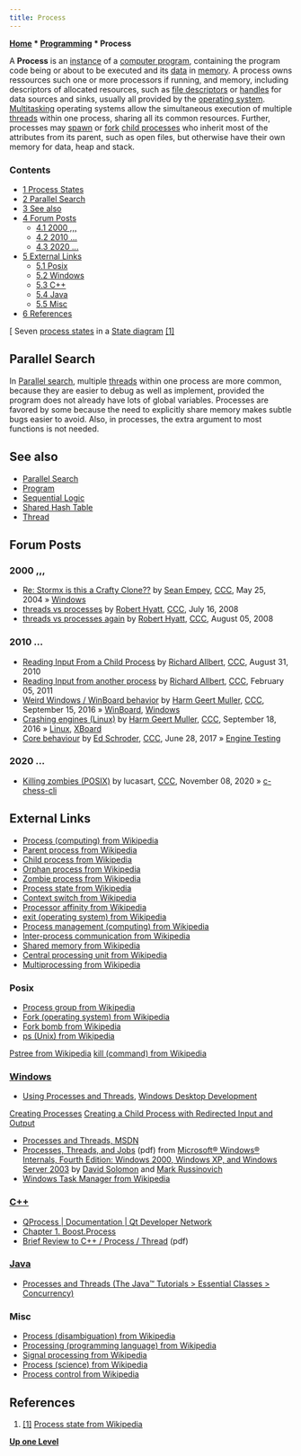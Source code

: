 ```yaml
---
title: Process
---
```

**[Home](Home "Home") \* [Programming](Programming "Programming") \* Process**


A **Process** is an [instance](https://en.wikipedia.org/wiki/Object_%28computer_science%29) of a [computer program](index.php?title=Program&action=edit&redlink=1 "Program (page does not exist)"), containing the program code being or about to be executed and its [data](Data "Data") in [memory](Memory "Memory"). A process owns ressources such one or more processors if running, and memory, including descriptors of allocated resources, such as [file descriptors](https://en.wikipedia.org/wiki/File_descriptor) or [handles](https://en.wikipedia.org/wiki/Handle_%28computing%29) for data sources and sinks, usually all provided by the [operating system](https://en.wikipedia.org/wiki/Operating_system). [Multitasking](https://en.wikipedia.org/wiki/Computer_multitasking) operating systems allow the simultaneous execution of multiple [threads](Thread "Thread") within one process, sharing all its common resources. Further, processes may [spawn](https://en.wikipedia.org/wiki/Spawn_%28computing%29) or [fork](https://en.wikipedia.org/wiki/Fork_%28operating_system%29) [child processes](https://en.wikipedia.org/wiki/Child_process) who inherit most of the attributes from its parent, such as open files, but otherwise have their own memory for data, heap and stack. 



### Contents


* [1 Process States](#process-states)
* [2 Parallel Search](#parallel-search)
* [3 See also](#see-also)
* [4 Forum Posts](#forum-posts)
	+ [4.1 2000 ,,,](#2000-.2c.2c.2c)
	+ [4.2 2010 ...](#2010-...)
	+ [4.3 2020 ...](#2020-...)
* [5 External Links](#external-links)
	+ [5.1 Posix](#posix)
	+ [5.2 Windows](#windows)
	+ [5.3 C++](#c.2b.2b)
	+ [5.4 Java](#java)
	+ [5.5 Misc](#misc)
* [6 References](#references)






[
Seven [process states](https://en.wikipedia.org/wiki/Process_state) in a [State diagram](https://en.wikipedia.org/wiki/State_diagram) <a id="cite-note-1" href="#cite-ref-1">[1]</a>



## Parallel Search


In [Parallel search](Parallel_Search#ThreadsVsProcesses "Parallel Search"), multiple [threads](Thread "Thread") within one process are more common, because they are easier to debug as well as implement, provided the program does not already have lots of global variables. Processes are favored by some because the need to explicitly share memory makes subtle bugs easier to avoid. Also, in processes, the extra argument to most functions is not needed.



## See also


* [Parallel Search](Parallel_Search "Parallel Search")
* [Program](index.php?title=Program&action=edit&redlink=1 "Program (page does not exist)")
* [Sequential Logic](Sequential_Logic "Sequential Logic")
* [Shared Hash Table](Shared_Hash_Table "Shared Hash Table")
* [Thread](Thread "Thread")


## Forum Posts


### 2000 ,,,


* [Re: Stormx is this a Crafty Clone??](https://www.stmintz.com/ccc/index.php?id=367073) by [Sean Empey](Sean_Empey "Sean Empey"), [CCC](CCC "CCC"), May 25, 2004 » [Windows](Windows "Windows")
* [threads vs processes](http://www.talkchess.com/forum/viewtopic.php?t=22398) by [Robert Hyatt](Robert_Hyatt "Robert Hyatt"), [CCC](CCC "CCC"), July 16, 2008
* [threads vs processes again](http://www.talkchess.com/forum/viewtopic.php?t=22799) by [Robert Hyatt](Robert_Hyatt "Robert Hyatt"), [CCC](CCC "CCC"), August 05, 2008


### 2010 ...


* [Reading Input From a Child Process](http://www.talkchess.com/forum3/viewtopic.php?f=7&t=35940) by [Richard Allbert](Richard_Allbert "Richard Allbert"), [CCC](CCC "CCC"), August 31, 2010
* [Reading Input from another process](http://www.talkchess.com/forum3/viewtopic.php?f=7&t=37946) by [Richard Allbert](Richard_Allbert "Richard Allbert"), [CCC](CCC "CCC"), February 05, 2011
* [Weird Windows / WinBoard behavior](http://www.talkchess.com/forum/viewtopic.php?t=61435) by [Harm Geert Muller](Harm_Geert_Muller "Harm Geert Muller"), [CCC](CCC "CCC"), September 15, 2016 » [WinBoard](WinBoard "WinBoard"), [Windows](Windows "Windows")
* [Crashing engines (Linux)](http://www.talkchess.com/forum/viewtopic.php?t=61465) by [Harm Geert Muller](Harm_Geert_Muller "Harm Geert Muller"), [CCC](CCC "CCC"), September 18, 2016 » [Linux](Linux "Linux"), [XBoard](XBoard "XBoard")
* [Core behaviour](http://www.talkchess.com/forum/viewtopic.php?t=64441) by [Ed Schroder](Ed_Schroder "Ed Schroder"), [CCC](CCC "CCC"), June 28, 2017 » [Engine Testing](Engine_Testing "Engine Testing")


### 2020 ...


* [Killing zombies (POSIX)](http://www.talkchess.com/forum3/viewtopic.php?f=7&t=75710) by lucasart, [CCC](CCC "CCC"), November 08, 2020 » [c-chess-cli](C-chess-cli "C-chess-cli")


## External Links


* [Process (computing) from Wikipedia](https://en.wikipedia.org/wiki/Process_%28computing%29)
* [Parent process from Wikipedia](https://en.wikipedia.org/wiki/Parent_process)
* [Child process from Wikipedia](https://en.wikipedia.org/wiki/Child_process)
* [Orphan process from Wikipedia](https://en.wikipedia.org/wiki/Orphan_process)
* [Zombie process from Wikipedia](https://en.wikipedia.org/wiki/Zombie_process)
* [Process state from Wikipedia](https://en.wikipedia.org/wiki/Process_state)
* [Context switch from Wikipedia](https://en.wikipedia.org/wiki/Context_switch)
* [Processor affinity from Wikipedia](https://en.wikipedia.org/wiki/Processor_affinity)
* [exit (operating system) from Wikipedia](https://en.wikipedia.org/wiki/Exit_%28operating_system%29)
* [Process management (computing) from Wikipedia](https://en.wikipedia.org/wiki/Process_management_%28computing%29)
* [Inter-process communication from Wikipedia](https://en.wikipedia.org/wiki/Inter-process_communication)
* [Shared memory from Wikipedia](https://en.wikipedia.org/wiki/Shared_memory)
* [Central processing unit from Wikipedia](https://en.wikipedia.org/wiki/Central_processing_unit)
* [Multiprocessing from Wikipedia](https://en.wikipedia.org/wiki/Multiprocessing)


### Posix


* [Process group from Wikipedia](https://en.wikipedia.org/wiki/Process_group)
* [Fork (operating system) from Wikipedia](https://en.wikipedia.org/wiki/Fork_%28operating_system%29)
* [Fork bomb from Wikipedia](https://en.wikipedia.org/wiki/Fork_bomb)
* [ps (Unix) from Wikipedia](https://en.wikipedia.org/wiki/Ps_%28Unix%29)


 [Pstree from Wikipedia](https://en.wikipedia.org/wiki/Pstree)
 [kill (command) from Wikipedia](https://en.wikipedia.org/wiki/Kill_%28command%29)
### [Windows](Windows "Windows")


* [Using Processes and Threads](http://msdn.microsoft.com/en-us/library/windows/desktop/ms686937%28v=VS.85%29.aspx), [Windows Desktop Development](http://msdn.microsoft.com/en-us/windows/desktop)


 [Creating Processes](http://msdn.microsoft.com/en-us/library/windows/desktop/ms682512%28v=vs.85%29.aspx)
 [Creating a Child Process with Redirected Input and Output](http://msdn.microsoft.com/en-us/library/windows/desktop/ms682499%28v=vs.85%29.aspx)
* [Processes and Threads, MSDN](http://msdn.microsoft.com/en-us/library/ms684841%28v=VS.85%29.aspx)
* [Processes, Threads, and Jobs](http://download.microsoft.com/download/5/b/3/5b38800c-ba6e-4023-9078-6e9ce2383e65/c06x1116607.pdf) (pdf) from [Microsoft® Windows® Internals, Fourth Edition: Windows 2000, Windows XP, and Windows Server 2003](http://www.microsoft.com/learning/en/us/book.aspx?ID=6710&locale=en-us) by [David Solomon](http://www.solsem.com/) and [Mark Russinovich](https://en.wikipedia.org/wiki/Mark_Russinovich)
* [Windows Task Manager from Wikipedia](https://en.wikipedia.org/wiki/Windows_Task_Manager)


### [C++](Cpp "Cpp")


* [QProcess | Documentation | Qt Developer Network](http://qt-project.org/doc/qt-4.8/qprocess.html)
* [Chapter 1. Boost.Process](http://www.highscore.de/boost/process/)
* [Brief Review to C++ / Process / Thread](http://ludwig.csie.ncku.edu.tw/members/alvin/2010_9/ESL/C++_Process_2010.pdf) (pdf)


### [Java](Java "Java")


* [Processes and Threads (The Java™ Tutorials > Essential Classes > Concurrency)](http://docs.oracle.com/javase/tutorial/essential/concurrency/procthread.html)


### Misc


* [Process (disambiguation) from Wikipedia](https://en.wikipedia.org/wiki/Process)
* [Processing (programming language) from Wikipedia](https://en.wikipedia.org/wiki/Processing_%28programming_language%29)
* [Signal processing from Wikipedia](https://en.wikipedia.org/wiki/Signal_processing)
* [Process (science) from Wikipedia](https://en.wikipedia.org/wiki/Process_%28science%29)
* [Process control from Wikipedia](https://en.wikipedia.org/wiki/Process_control)


## References


1. <a id="cite-ref-1" href="#cite-note-1">[1]</a> [Process state from Wikipedia](https://en.wikipedia.org/wiki/Process_state)

**[Up one Level](Programming "Programming")**







 
